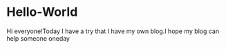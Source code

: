 # Hello-World
Hi everyone!Today I have a try that I have my own blog.I hope my blog can help someone oneday
